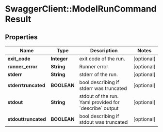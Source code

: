 # SwaggerClient::ModelRunCommandResult

## Properties
Name | Type | Description | Notes
------------ | ------------- | ------------- | -------------
**exit_code** | **Integer** | exit code of the run. | [optional] 
**runner_error** | **String** | Runner error | [optional] 
**stderr** | **String** | stderr of the run. | [optional] 
**stderrtruncated** | **BOOLEAN** | bool describing if stderr was truncated | [optional] 
**stdout** | **String** | stdout of the run. Yaml provided for &#x60;describe&#x60; output | [optional] 
**stdouttruncated** | **BOOLEAN** | bool describing if stdout was truncated | [optional] 

